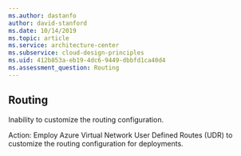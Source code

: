 ```yaml
---
ms.author: dastanfo
author: david-stanford
ms.date: 10/14/2019
ms.topic: article
ms.service: architecture-center
ms.subservice: cloud-design-principles
ms.uid: 412b853a-eb19-4dc6-9449-dbbfd1ca40d4
ms.assessment_question: Routing
---
```

## Routing

Inability to customize the routing configuration.

Action:
Employ Azure Virtual Network User Defined Routes (UDR) to customize the routing configuration for deployments.
